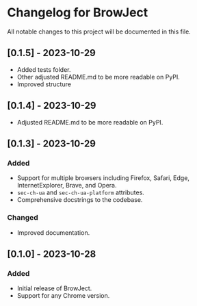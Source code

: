# Changelog for BrowJect

All notable changes to this project will be documented in this file.

## [0.1.5] - 2023-10-29
- Added tests folder.
- Other adjusted README.md to be more readable on PyPI.
- Improved structure

## [0.1.4] - 2023-10-29
- Adjusted README.md to be more readable on PyPI.

## [0.1.3] - 2023-10-29

### Added
- Support for multiple browsers including Firefox, Safari, Edge, InternetExplorer, Brave, and Opera.
- `sec-ch-ua` and `sec-ch-ua-platform` attributes.
- Comprehensive docstrings to the codebase.

### Changed
- Improved documentation.

## [0.1.0] - 2023-10-28

### Added
- Initial release of BrowJect.
- Support for any Chrome version.
